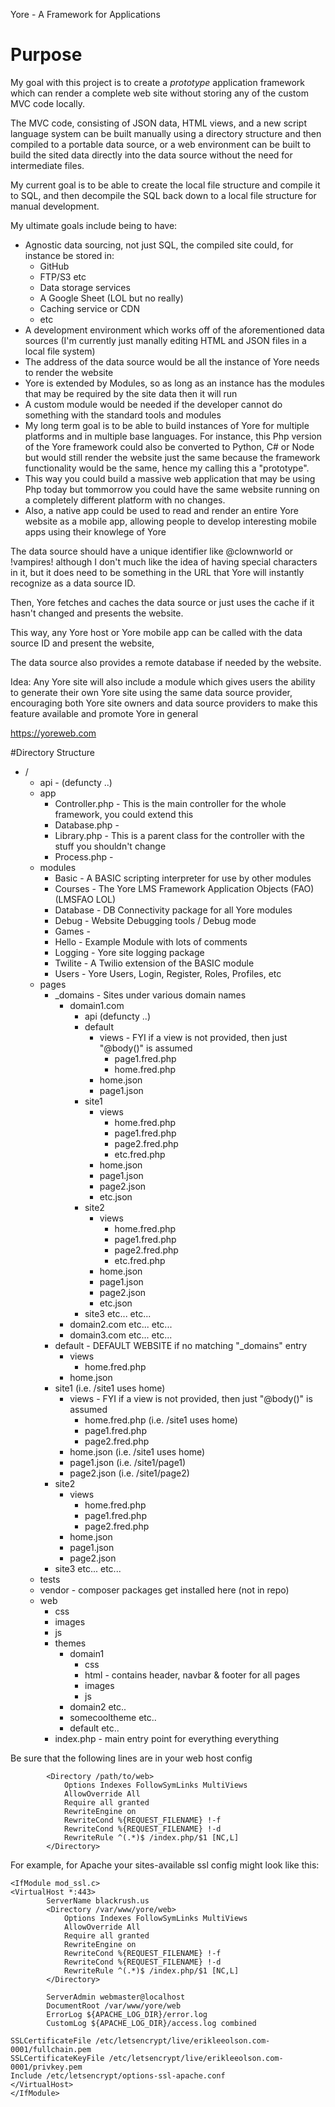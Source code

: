 Yore - A Framework for Applications

# Purpose

My goal with this project is to create a _prototype_ application framework which
can render a complete web site without storing any of the custom MVC code locally.

The MVC code, consisting of JSON data, HTML views, and a new script language system can be built manually using a directory structure and then compiled to a portable data source, or a web environment can be built to build the sited data directly into the data source without the need for intermediate files.

My current goal is to be able to create the local file structure and compile it to SQL, and then decompile the SQL back down to a local file structure for manual development.

My ultimate goals include being to have:
+ Agnostic data sourcing, not just SQL, the compiled site could, for instance be stored in:
  + GitHub
  + FTP/S3 etc
  + Data storage services
  + A Google Sheet (LOL but no really)
  + Caching service or CDN
  + etc
+ A development environment which works off of the aforementioned data sources (I'm currently just manally editing HTML and JSON files in a local file system)
+ The address of the data source would be all the instance of Yore needs to render the website
+ Yore is extended by Modules, so as long as an instance has the modules that may be required by the site data then it will run
+ A custom module would be needed if the developer cannot do something with the standard tools and modules 
+ My long term goal is to be able to build instances of Yore for multiple platforms and in multiple base languages.  For instance, this Php version of the Yore framework could also be converted to Python, C# or Node but would still render the website just the same because the framework functionality would be the same, hence my calling this a "prototype".
+ This way you could build a massive web application that may be using Php today but tommorrow you could have the same website running on a completely different platform with no changes.
+ Also, a native app could be used to read and render an entire Yore website as a mobile app, allowing people to develop interesting mobile apps using their knowlege of Yore

The data source should have a unique identifier like @clownworld or !vampires! although I don't much like the idea of having special characters in it, but it does need to be something in the URL that Yore will instantly recognize as a data source ID.

Then, Yore fetches and caches the data source or just uses the cache if it hasn't changed and presents the website.

This way, any Yore host or Yore mobile app can be called with the data source ID and present the website,

The data source also provides a remote database if needed by the website.

Idea: Any Yore site will also include a module which gives users the ability to generate their own Yore site using the same data source provider, encouraging both Yore site owners and data source providers to make this feature available and promote Yore in general




https://yoreweb.com

#Directory Structure

- /
  - api - (defuncty ..)
  - app
    - Controller.php - This is the main controller for the whole framework, you could extend this
    - Database.php - 
    - Library.php - This is a parent class for the controller with the stuff you shouldn't change
    - Process.php - 
  - modules
    - Basic - A BASIC scripting interpreter for use by other modules
    - Courses - The Yore LMS Framework Application Objects (FAO) (LMSFAO LOL)
    - Database - DB Connectivity package for all Yore modules
    - Debug - Website Debugging tools / Debug mode
    - Games - 
    - Hello - Example Module with lots of comments
    - Logging - Yore site logging package
    - Twilite - A Twilio extension of the BASIC module
    - Users - Yore Users, Login, Register, Roles, Profiles, etc
  - pages
    - _domains - Sites under various domain names
      - domain1.com
        - api (defuncty ..)
        - default
          - views - FYI if a view is not provided, then just "@body()" is assumed
            - page1.fred.php
            - home.fred.php
          - home.json
          - page1.json
        - site1
          - views
            - home.fred.php
            - page1.fred.php
            - page2.fred.php
            - etc.fred.php
          - home.json
          - page1.json
          - page2.json
          - etc.json
        - site2
          - views
            - home.fred.php
            - page1.fred.php
            - page2.fred.php
            - etc.fred.php
          - home.json
          - page1.json
          - page2.json
          - etc.json
        - site3 etc... etc...
      - domain2.com etc... etc...
      - domain3.com etc... etc...
    - default - DEFAULT WEBSITE if no matching "_domains" entry
      - views
        - home.fred.php
      - home.json
    - site1 (i.e. /site1 uses home)
      - views - FYI if a view is not provided, then just "@body()" is assumed
        - home.fred.php (i.e. /site1 uses home)
        - page1.fred.php
        - page2.fred.php
      - home.json (i.e. /site1 uses home)
      - page1.json (i.e. /site1/page1)
      - page2.json (i.e. /site1/page2)
    - site2
      - views
        - home.fred.php
        - page1.fred.php
        - page2.fred.php
      - home.json
      - page1.json
      - page2.json
    - site3 etc... etc...
  - tests
  - vendor - composer packages get installed here (not in repo)
  - web
    - css
    - images
    - js
    - themes
      - domain1
        - css
        - html - contains header, navbar & footer for all pages
        - images
        - js
      - domain2 etc..
      - somecooltheme etc..
      - default etc..
    - index.php - main entry point for everything everything



Be sure that the following lines are in your web host config

```
        <Directory /path/to/web>
            Options Indexes FollowSymLinks MultiViews
            AllowOverride All
            Require all granted
            RewriteEngine on
            RewriteCond %{REQUEST_FILENAME} !-f
            RewriteCond %{REQUEST_FILENAME} !-d
            RewriteRule ^(.*)$ /index.php/$1 [NC,L]
        </Directory>
```

For example, for Apache your sites-available ssl config might look like this: 


```
<IfModule mod_ssl.c>
<VirtualHost *:443>
        ServerName blackrush.us
        <Directory /var/www/yore/web>
            Options Indexes FollowSymLinks MultiViews
            AllowOverride All
            Require all granted
            RewriteEngine on
            RewriteCond %{REQUEST_FILENAME} !-f
            RewriteCond %{REQUEST_FILENAME} !-d
            RewriteRule ^(.*)$ /index.php/$1 [NC,L]
        </Directory>

        ServerAdmin webmaster@localhost
        DocumentRoot /var/www/yore/web
        ErrorLog ${APACHE_LOG_DIR}/error.log
        CustomLog ${APACHE_LOG_DIR}/access.log combined

SSLCertificateFile /etc/letsencrypt/live/erikleeolson.com-0001/fullchain.pem
SSLCertificateKeyFile /etc/letsencrypt/live/erikleeolson.com-0001/privkey.pem
Include /etc/letsencrypt/options-ssl-apache.conf
</VirtualHost>
</IfModule>


```

